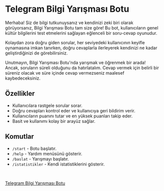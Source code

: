 # Telegram Bilgi Yarışması Botu

Merhaba! Siz de bilgi tutkunuysanız ve kendinizi zeki biri olarak görüyorsanız, Bilgi Yarışması Botu tam size göre! Bu bot, kullanıcıların genel kültür bilgilerini test etmelerini sağlayan eğlenceli bir soru-cevap oyunudur.

Kolaydan zora doğru giden sorular, her seviyedeki kullanıcının keyifle oynamasına imkan tanırken, doğru cevaplarla ilerleyerek kendinizi ne kadar geliştirdiğinizi de görebilirsiniz.

Unutmayın, Bilgi Yarışması Botu'nda yarışmak ve öğrenmek bir arada! Ancak, soruların süreli olduğunu da hatırlatalım. Cevap vermek için belirli bir süreniz olacak ve süre içinde cevap vermezseniz maalesef kaybedeceksiniz.

## Özellikler

- Kullanıcılara rastgele sorular sorar.
- Doğru cevapları kontrol eder ve kullanıcıya geri bildirim verir.
- Kullanıcıların puanını tutar ve en yüksek puanları takip eder.
- Basit ve kullanımı kolay bir arayüz sağlar.

## Komutlar

- `/start` - Botu başlatır.
- `/help` - Yardım menüsünü gösterir.
- `/baslat` - Yarışmayı başlatır.
- `/istatistikler` - Kendi istatistiklerini gösterir.

<br>

[Telegram Bilgi Yarışması Botu](https://t.me/bilgiyarismabot)
